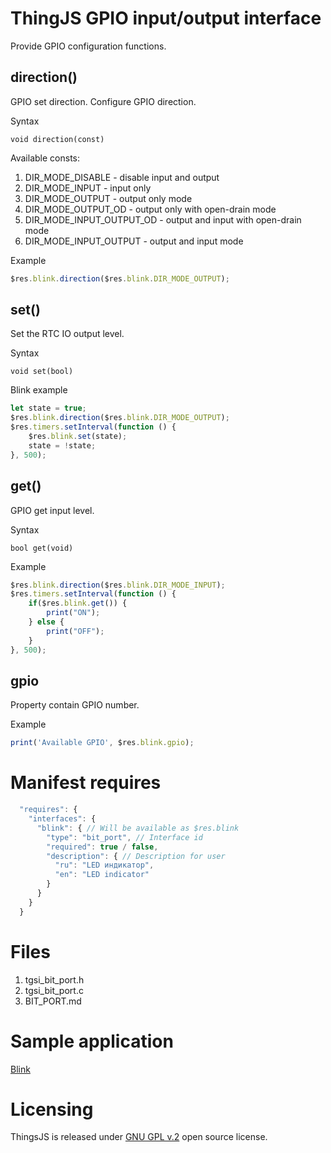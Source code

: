 # ThingJS GPIO input/output interface

Provide GPIO configuration functions.

## direction()
GPIO set direction. Configure GPIO direction.

Syntax
```text
void direction(const)
```
Available consts:
1. DIR_MODE_DISABLE - disable input and output
2. DIR_MODE_INPUT - input only
3. DIR_MODE_OUTPUT - output only mode
4. DIR_MODE_OUTPUT_OD - output only with open-drain mode
5. DIR_MODE_INPUT_OUTPUT_OD - output and input with open-drain mode
6. DIR_MODE_INPUT_OUTPUT - output and input mode

Example
```js
$res.blink.direction($res.blink.DIR_MODE_OUTPUT);
```

## set()
Set the RTC IO output level.

Syntax
```text
void set(bool)
```

Blink example
```js
let state = true;
$res.blink.direction($res.blink.DIR_MODE_OUTPUT);
$res.timers.setInterval(function () {
    $res.blink.set(state);
    state = !state;
}, 500);
```

## get()
GPIO get input level.

Syntax
```text
bool get(void)
```

Example
```js
$res.blink.direction($res.blink.DIR_MODE_INPUT);
$res.timers.setInterval(function () {
    if($res.blink.get()) {
        print("ON");    
    } else {
        print("OFF");    
    }   
}, 500);
```

## gpio
Property contain GPIO number.

Example
```js
print('Available GPIO', $res.blink.gpio);
```

# Manifest requires
```js
  "requires": {
    "interfaces": {
      "blink": { // Will be available as $res.blink
        "type": "bit_port", // Interface id
        "required": true / false,
        "description": { // Description for user
          "ru": "LED индикатор",
          "en": "LED indicator"
        }
      }
    }
  }
```

# Files
1. tgsi_bit_port.h
2. tgsi_bit_port.c
2. BIT_PORT.md

# Sample application
[Blink](https://github.com/rpiontik/ThingJS-front/tree/master/src/applications/blink) 


# Licensing

ThingsJS is released under
[GNU GPL v.2](http://www.gnu.org/licenses/old-licenses/gpl-2.0.html)
open source license.
